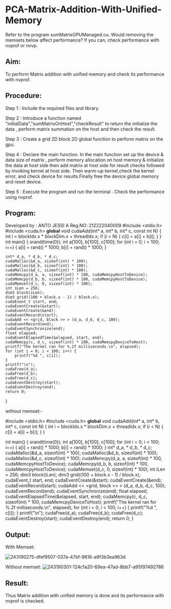 # PCA-Matrix-Addition-With-Unified-Memory
Refer to the program sumMatrixGPUManaged.cu. Would removing the memsets below affect 
performance? If you can, check performance with nvprof or nvvp.
## Aim:
To perform Matrix addition with unified memory and check its performance with nvprof.

## Procedure:

Step 1 : Include the required files and library.

Step 2 : Introduce a function named "initialData","sumMatrixOnHost","checkResult" to return the initialize the data , perform matrix summation on the host and then check the result.

Step 3 : Create a grid 2D block 2D global function to perform matrix on the gpu.

Step 4 : Declare the main function. In the main function set up the device & data size of matrix , perform memory allocation on host memory & initialize the data at host side then add matrix at host side for result checks followed by invoking kernel at host side. Then warm-up kernel,check the kernel error, and check device for results.Finally free the device global memory and reset device.

Step 5 : Execute the program and run the terminal . Check the performance using nvprof.

## Program:

Developed by : ANTO JESSI A
Reg.NO: 212222040009
#include <stdio.h>
#include <cuda.h>
__global__ void cudaAdd(int* a, int* b, int* c, const int N) {
    int i = blockIdx.x * blockDim.x + threadIdx.x;
    if (i < N) {
        c[i] = a[i] + b[i];
    }
}
int main() {
    srand(time(0));
    int a[100], b[100], c[100];
    for (int i = 0; i < 100; i++) {
        a[i] = rand() * 1000;
        b[i] = rand() * 1000;
    }
    
    int* d_a, * d_b, * d_c;
    cudaMalloc(&d_a, sizeof(int) * 100);
    cudaMalloc(&d_b, sizeof(int) * 100);
    cudaMalloc(&d_c, sizeof(int) * 100);
    cudaMemcpy(d_a, a, sizeof(int) * 100, cudaMemcpyHostToDevice);
    cudaMemcpy(d_b, b, sizeof(int) * 100, cudaMemcpyHostToDevice);
    cudaMemset(d_c, 0, sizeof(int) * 100);
    int iLen = 256;
    dim3 block(iLen);
    dim3 grid((100 + block.x - 1) / block.x);
    cudaEvent_t start, end;
    cudaEventCreate(&start);
    cudaEventCreate(&end);
    cudaEventRecord(start);
    cudaAdd << <grid, block >> > (d_a, d_b, d_c, 100);
    cudaEventRecord(end);
    cudaEventSynchronize(end);
    float elapsed;
    cudaEventElapsedTime(&elapsed, start, end);
    cudaMemcpy(c, d_c, sizeof(int) * 100, cudaMemcpyDeviceToHost);
    printf("The kernel ran for %.2f milliseconds.\n", elapsed);
    for (int i = 0; i < 100; i++) {
        printf("%d ", c[i]);
    }
    printf("\n");
    cudaFree(d_a);
    cudaFree(d_b);
    cudaFree(d_c);
    cudaEventDestroy(start);
    cudaEventDestroy(end);
    return 0;
}

without memset:-

#include <stdio.h>
#include <cuda.h>
__global__ void cudaAdd(int* a, int* b, int* c, const int N) {
    int i = blockIdx.x * blockDim.x + threadIdx.x;
    if (i < N) {
        c[i] = a[i] + b[i];
    }
}

int main()
{
    srand(time(0));
    int a[100], b[100], c[100];
    for (int i = 0; i < 100; i++)
    {
        a[i] = rand() * 1000;
        b[i] = rand() * 1000;
    }
    int* d_a, * d_b, * d_c;
    cudaMalloc(&d_a, sizeof(int) * 100);
    cudaMalloc(&d_b, sizeof(int) * 100);
    cudaMalloc(&d_c, sizeof(int) * 100);
    cudaMemcpy(d_a, a, sizeof(int) * 100, cudaMemcpyHostToDevice);
    cudaMemcpy(d_b, b, sizeof(int) * 100, cudaMemcpyHostToDevice);
    cudaMemset(d_c, 0, sizeof(int) * 100);
    int iLen = 256;
    dim3 block(iLen);
    dim3 grid((100 + block.x - 1) / block.x);
    cudaEvent_t start, end;
    cudaEventCreate(&start);
    cudaEventCreate(&end);
    cudaEventRecord(start);
    cudaAdd << <grid, block >> > (d_a, d_b, d_c, 100);
    cudaEventRecord(end);
    cudaEventSynchronize(end);
    float elapsed;
    cudaEventElapsedTime(&elapsed, start, end);
    cudaMemcpy(c, d_c, sizeof(int) * 100, cudaMemcpyDeviceToHost);
    printf("The kernel ran for %.2f milliseconds.\n", elapsed);
    for (int i = 0; i < 100; i++) {
        printf("%d ", c[i]);
    }
    printf("\n");
    cudaFree(d_a);
    cudaFree(d_b);
    cudaFree(d_c);
    cudaEventDestroy(start);
    cudaEventDestroy(end);
    return 0;
}

## Output:
With Memset:

![243190275-dfef9507-037a-47bf-9616-a9f3b3ea963d](https://github.com/ANTOJESSI/PCA-Matrix-Addition-With-Unified-Memory/assets/119394422/70e3617e-3168-440e-8fa9-c414d3b24f5b)

Without memset:
![243190301-124c1a20-69ea-47ad-8bb7-a95f97492786](https://github.com/ANTOJESSI/PCA-Matrix-Addition-With-Unified-Memory/assets/119394422/7d427038-b5da-4046-8fec-a6a43d447de4)


## Result:
Thus Matrix addition with unified memory is done and its performance with nvprof is checked.
